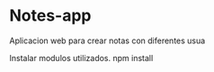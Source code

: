 # Notes-app
Aplicacion web para crear notas con diferentes usua

Instalar modulos utilizados.
npm install
